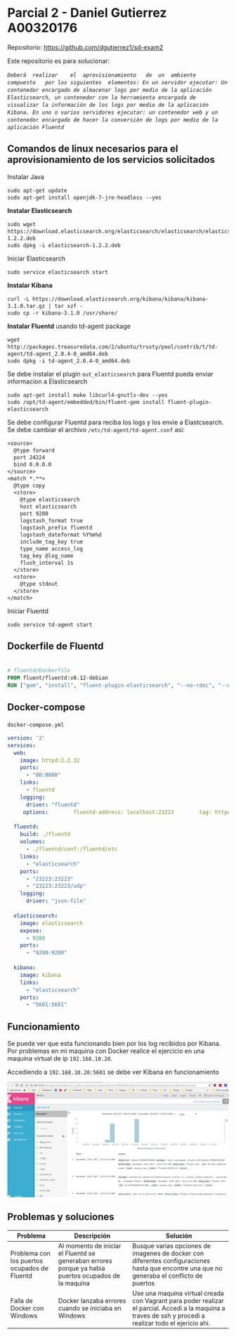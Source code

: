 # Parcial 2 - Daniel Gutierrez A00320176

Repositorio: https://github.com/dgutierrez1/sd-exam2


Este repositorio es para solucionar: 

*`
Deberá	realizar	el	aprovisionamiento	de	un	ambiente	compuesto	por	los	siguientes	elementos:
En un servidor ejecutar: Un contenedor encargado de almacenar logs por medio de la aplicación Elasticsearch, un contenedor con la herramienta encargada de visualizar la información de los logs por medio de la aplicación Kibana.
En uno o varios servidores ejecutar: un contenedor web y un contenedor encargado de hacer la conversión de logs por medio de la aplicación Fluentd
`*

## Comandos de linux necesarios para el aprovisionamiento de los servicios solicitados

Instalar Java 
```
sudo apt-get update
sudo apt-get install openjdk-7-jre-headless --yes
```

**Instalar Elasticsearch**
```
sudo wget https://download.elasticsearch.org/elasticsearch/elasticsearch/elasticsearch-1.2.2.deb
sudo dpkg -i elasticsearch-1.2.2.deb
```

Iniciar Elasticsearch

```
sudo service elasticsearch start
```


**Instalar Kibana**
```
curl -L https://download.elasticsearch.org/kibana/kibana/kibana-3.1.0.tar.gz | tar xzf -
sudo cp -r kibana-3.1.0 /usr/share/
```

**Instalar Fluentd** usando td-agent package
```
wget http://packages.treasuredata.com/2/ubuntu/trusty/pool/contrib/t/td-agent/td-agent_2.0.4-0_amd64.deb
sudo dpkg -i td-agent_2.0.4-0_amd64.deb
```

Se debe instalar el plugin `out_elasticsearch` para Fluentd pueda enviar informacion a Elasticsearch

```
sudo apt-get install make libcurl4-gnutls-dev --yes
sudo /opt/td-agent/embedded/bin/fluent-gem install fluent-plugin-elasticsearch
```


Se debe configurar Fluentd para reciba los logs y los envie a Elastcsearch. Se debe cambiar el archivo `/etc/td-agent/td-agent.conf` asi:
```
<source>
  @type forward
  port 24224
  bind 0.0.0.0
</source>
<match *.**>
  @type copy
  <store>
    @type elasticsearch
    host elasticsearch
    port 9200
    logstash_format true
    logstash_prefix fluentd
    logstash_dateformat %Y%m%d
    include_tag_key true
    type_name access_log
    tag_key @log_name
    flush_interval 1s
  </store>
  <store>
    @type stdout
  </store>
</match>
```

Iniciar Fluentd

```
sudo service td-agent start
```


## Dockerfile de Fluentd

```Dockerfile

# fluentd/Dockerfile
FROM fluent/fluentd:v0.12-debian
RUN ["gem", "install", "fluent-plugin-elasticsearch", "--no-rdoc", "--no-ri", "--version", "1.9.2"]
```

## Docker-compose
`docker-compose.yml`
```yml
version: '2'
services:
  web:
    image: httpd:2.2.32
    ports:
      - "80:8080"
    links:
      - fluentd
    logging:
      driver: "fluentd"
     options:        fluentd-address: localhost:23223        tag: httpd.access

  fluentd:
    build: ./fluentd
    volumes:
      - ./fluentd/conf:/fluentd/etc
    links:
      - "elasticsearch"
    ports:
      - "23223:23223"
      - "23223:23223/udp"
    logging:
      driver: "json-file"

  elasticsearch:
    image: elasticsearch
    expose: 
      - 9200 
    ports:
      - "9200:9200"

  kibana:
    image: kibana
    links:
      - "elasticsearch"
    ports:
      - "5601:5601"
```

## Funcionamiento

Se puede ver que esta funcionando bien por los log recibidos por Kibana. Por problemas en mi maquina con Docker realice el ejercicio en una maquina virtual de ip `192.168.10.20`. 

Accediendo a `192.168.10.20:5601` se debe ver Kibana en funcionamiento

<img src="img/kibana1.JPG" alt="IMAGE">

## Problemas y soluciones


Problema | Descripción |Solución
------------ | ------------- |  -------------
|Problema con los puertos ocupados de Fluentd|Al momento de iniciar el Fluentd se generaban errores porque ya habia puertos ocupados de la maquina | Busque varias opciones de imagenes de docker con diferentes configuraciones hasta que encontre una que no generaba el conflicto de puertos |
|Falla de Docker con Windows| Docker lanzaba errores cuando se iniciaba en Windows | Use una maquina virtual creada con Vagrant para poder realizar el parcial. Accedi a la maquina a traves de ssh y procedi a realizar todo el ejericio ahi.  |


